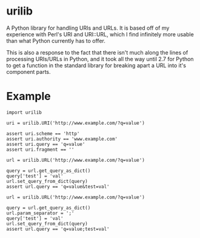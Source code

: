 urilib
======

A Python library for handling URIs and URLs. It is based off of my experience
with Perl's URI and URI::URL, which I find infinitely more usable than what
Python currently has to offer.

This is also a response to the fact that there isn't much along the lines of
processing URIs/URLs in Python, and it took all the way until 2.7 for Python to
get a function in the standard library for breaking apart a URL into it's
component parts.

Example
=======

    import urilib

    uri = urilib.URI('http://www.example.com/?q=value')

    assert uri.scheme == 'http'
    assert uri.authority == 'www.example.com'
    assert uri.query == 'q=value'
    assert uri.fragment == ''

    url = urilib.URL('http://www.example.com/?q=value')

    query = url.get_query_as_dict()
    query['test'] = 'val'
    url.set_query_from_dict(query)
    assert url.query == 'q=value&test=val'

    url = urilib.URL('http://www.example.com/?q=value')

    query = url.get_query_as_dict()
    url.param_separator = ';'
    query['test'] = 'val'
    url.set_query_from_dict(query)
    assert url.query == 'q=value;test=val'
